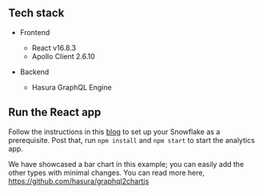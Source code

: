 ## Tech stack

- Frontend

  - React v16.8.3
  - Apollo Client 2.6.10

- Backend
  - Hasura GraphQL Engine

## Run the React app

Follow the instructions in this [blog](https://hasura.io/blog/get-graphql-api-on-snowflake-with-hasura-sample-app/) to set up your Snowflake as a prerequisite.
Post that, run `npm install` and `npm start` to start the analytics app.

We have showcased a bar chart in this example; you can easily add the other types with minimal changes.
You can read more here, https://github.com/hasura/graphql2chartjs
